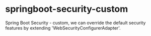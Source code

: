 # springboot-security-custom
Spring Boot Security - custom, we can override the default security features by extending 'WebSecurityConfigurerAdapter'.
